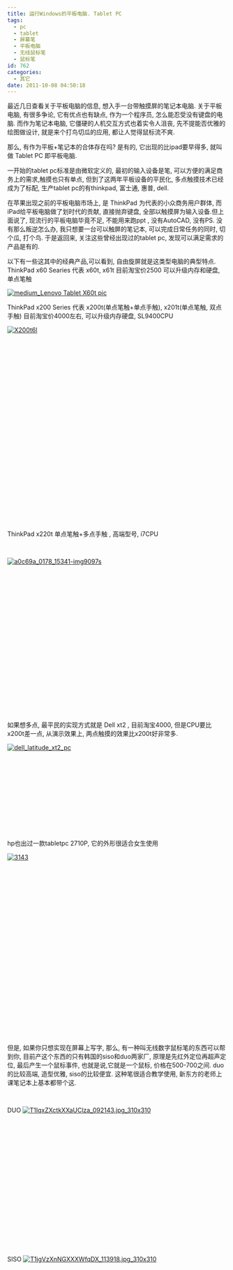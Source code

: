 ```yaml
---
title: 运行Windows的平板电脑. Tablet PC
tags:
  - pc
  - tablet
  - 屏幕笔
  - 平板电脑
  - 无线鼠标笔
  - 鼠标笔
id: 762
categories:
  - 其它
date: 2011-10-08 04:50:18
---
```


最近几日查看关于平板电脑的信息, 想入手一台带触摸屏的笔记本电脑.
关于平板电脑, 有很多争论, 它有优点也有缺点, 作为一个程序员, 怎么能忍受没有键盘的电脑.
而作为笔记本电脑, 它僵硬的人机交互方式也着实令人沮丧, 先不提能否优雅的绘图做设计, 就是来个打鸟切瓜的应用, 都让人觉得鼠标流不爽.

那么, 有作为平板+笔记本的合体存在吗? 是有的, 它出现的比ipad要早得多, 就叫做 Tablet PC 即平板电脑.

一开始的tablet pc标准是由微软定义的, 最初的输入设备是笔, 可以方便的满足商务上的需求,触摸也只有单点, 但到了这两年平板设备的平民化, 多点触摸技术已经成为了标配, 生产tablet pc的有thinkpad, 富士通, 惠普, dell.

在苹果出现之前的平板电脑市场上, 是 ThinkPad 为代表的小众商务用户群体, 而iPad给平板电脑做了划时代的贡献, 直接抛弃键盘, 全部以触摸屏为输入设备.但上面说了, 现流行的平板电脑毕竟不足, 不能用来跑ppt , 没有AutoCAD, 没有PS. 没有那么叛逆怎么办, 我只想要一台可以触屏的笔记本, 可以完成日常任务的同时, 切个瓜, 打个鸟. 于是返回来, 关注这些曾经出现过的tablet pc, 发现可以满足需求的产品是有的.

以下有一些这其中的经典产品,可以看到, 自由旋屏就是这类型电脑的典型特点.
ThinkPad x60 Searies 代表 x60t, x61t 目前淘宝价2500 可以升级内存和硬盘, 单点笔触

[![](http://intijk.com/wp-content/uploads/2011/10/medium_Lenovo-Tablet-X60t-pic.jpg "medium_Lenovo Tablet X60t pic")](http://intijk.com/?attachment_id=763)

ThinkPad x200 Series 代表 x200t(单点笔触+单点手触), x201t(单点笔触, 双点手触) 目前淘宝价4000左右, 可以升级内存硬盘, SL9400CPU

[![](http://intijk.com/wp-content/uploads/2011/10/X200t6l.jpg "X200t6l")](http://intijk.com/?attachment_id=764)

&nbsp;

&nbsp;

&nbsp;

&nbsp;

&nbsp;

&nbsp;

&nbsp;

&nbsp;

&nbsp;

&nbsp;

&nbsp;

&nbsp;

&nbsp;

&nbsp;

ThinkPad x220t 单点笔触+多点手触 , 高端型号, i7CPU

&nbsp;

[![](http://intijk.com/wp-content/uploads/2011/10/a0c69a_0178_15341-img9097s.jpg "a0c69a_0178_15341-img9097s")](http://intijk.com/?attachment_id=765)

&nbsp;

&nbsp;

&nbsp;

&nbsp;

&nbsp;

&nbsp;

&nbsp;

&nbsp;

&nbsp;

&nbsp;

&nbsp;

如果想多点, 最平民的实现方式就是 Dell xt2 , 目前淘宝4000, 但是CPU要比x200t差一点, 从演示效果上, 两点触摸的效果比x200t好非常多.

[![](http://intijk.com/wp-content/uploads/2011/10/dell_latitude_xt2_pc.jpg "dell_latitude_xt2_pc")](http://intijk.com/?attachment_id=766)

&nbsp;

&nbsp;

&nbsp;

&nbsp;

&nbsp;

&nbsp;

hp也出过一款tabletpc 2710P, 它的外形很适合女生使用

[![](http://intijk.com/wp-content/uploads/2011/10/3143.jpg "3143")](http://intijk.com/?attachment_id=767)

&nbsp;

&nbsp;

&nbsp;

&nbsp;

&nbsp;

&nbsp;

&nbsp;

&nbsp;

&nbsp;

&nbsp;

&nbsp;

&nbsp;

&nbsp;

但是, 如果你只想实现在屏幕上写字, 那么, 有一种叫无线数字鼠标笔的东西可以帮到你, 目前产这个东西的只有韩国的siso和duo两家厂, 原理是先红外定位再超声定位, 最后产生一个鼠标事件, 也就是说,它就是一个鼠标, 价格在500-700之间. duo的比较高端, 造型优雅, siso的比较便宜.
这种笔很适合教学使用, 新东方的老师上课笔记本上基本都带个这.

&nbsp;

DUO
[![](http://intijk.com/wp-content/uploads/2011/10/T1IqxZXctkXXaUClza_092143.jpg_310x310.jpg "T1IqxZXctkXXaUClza_092143.jpg_310x310")](http://intijk.com/?attachment_id=768)

&nbsp;

&nbsp;

&nbsp;

&nbsp;

&nbsp;

&nbsp;

&nbsp;

&nbsp;

&nbsp;

&nbsp;

SISO
[![](http://intijk.com/wp-content/uploads/2011/10/T1jgVzXnNGXXXWfqDX_113918.jpg_310x310.jpg "T1jgVzXnNGXXXWfqDX_113918.jpg_310x310")](http://intijk.com/?attachment_id=769)